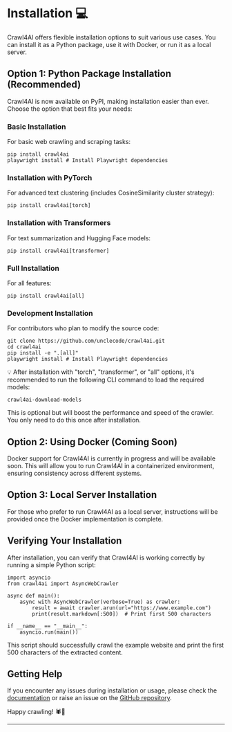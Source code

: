 # Installation 💻

Crawl4AI offers flexible installation options to suit various use cases. You can install it as a Python package, use it with Docker, or run it as a local server.

## Option 1: Python Package Installation (Recommended)

Crawl4AI is now available on PyPI, making installation easier than ever. Choose the option that best fits your needs:

### Basic Installation

For basic web crawling and scraping tasks:

```hljs bash
pip install crawl4ai
playwright install # Install Playwright dependencies

```

### Installation with PyTorch

For advanced text clustering (includes CosineSimilarity cluster strategy):

```hljs css
pip install crawl4ai[torch]

```

### Installation with Transformers

For text summarization and Hugging Face models:

```hljs css
pip install crawl4ai[transformer]

```

### Full Installation

For all features:

```hljs css
pip install crawl4ai[all]

```

### Development Installation

For contributors who plan to modify the source code:

```hljs bash
git clone https://github.com/unclecode/crawl4ai.git
cd crawl4ai
pip install -e ".[all]"
playwright install # Install Playwright dependencies

```

💡 After installation with "torch", "transformer", or "all" options, it's recommended to run the following CLI command to load the required models:

```hljs undefined
crawl4ai-download-models

```

This is optional but will boost the performance and speed of the crawler. You only need to do this once after installation.

## Option 2: Using Docker (Coming Soon)

Docker support for Crawl4AI is currently in progress and will be available soon. This will allow you to run Crawl4AI in a containerized environment, ensuring consistency across different systems.

## Option 3: Local Server Installation

For those who prefer to run Crawl4AI as a local server, instructions will be provided once the Docker implementation is complete.

## Verifying Your Installation

After installation, you can verify that Crawl4AI is working correctly by running a simple Python script:

```hljs python
import asyncio
from crawl4ai import AsyncWebCrawler

async def main():
    async with AsyncWebCrawler(verbose=True) as crawler:
        result = await crawler.arun(url="https://www.example.com")
        print(result.markdown[:500])  # Print first 500 characters

if __name__ == "__main__":
    asyncio.run(main())

```

This script should successfully crawl the example website and print the first 500 characters of the extracted content.

## Getting Help

If you encounter any issues during installation or usage, please check the [documentation](https://crawl4ai.com/mkdocs/) or raise an issue on the [GitHub repository](https://github.com/unclecode/crawl4ai/issues).

Happy crawling! 🕷️🤖

* * *
